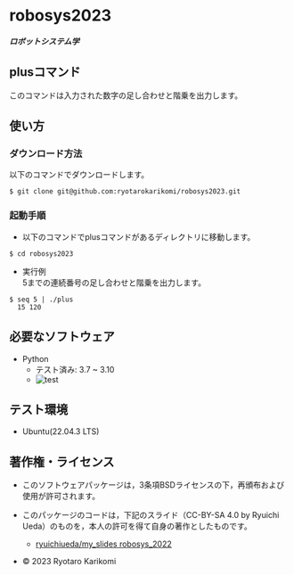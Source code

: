 # robosys2023
***ロボットシステム学***

## plusコマンド
このコマンドは入力された数字の足し合わせと階乗を出力します。

## 使い方
### ダウンロード方法
以下のコマンドでダウンロードします。
```
$ git clone git@github.com:ryotarokarikomi/robosys2023.git
```

### 起動手順
* 以下のコマンドでplusコマンドがあるディレクトリに移動します。
```
$ cd robosys2023
```
* 実行例  
5までの連続番号の足し合わせと階乗を出力します。
```
$ seq 5 | ./plus
  15 120
```

## 必要なソフトウェア
  * Python
    * テスト済み: 3.7 ~ 3.10
    * ![test](https://github.com/ryotarokarikomi/robosys2023/actions/workflows/test.yml/badge.svg)


## テスト環境
* Ubuntu(22.04.3 LTS)


## 著作権・ライセンス

* このソフトウェアパッケージは，3条項BSDライセンスの下，再頒布および使用が許可されます。
* このパッケージのコードは，下記のスライド（CC-BY-SA 4.0 by Ryuichi Ueda）のものを，本人の許可を得て自身の著作としたものです。
  * [ryuichiueda/my_slides robosys_2022](https://github.com/ryuichiueda/my_slides/tree/master/robosys_2022)


* © 2023 Ryotaro Karikomi

